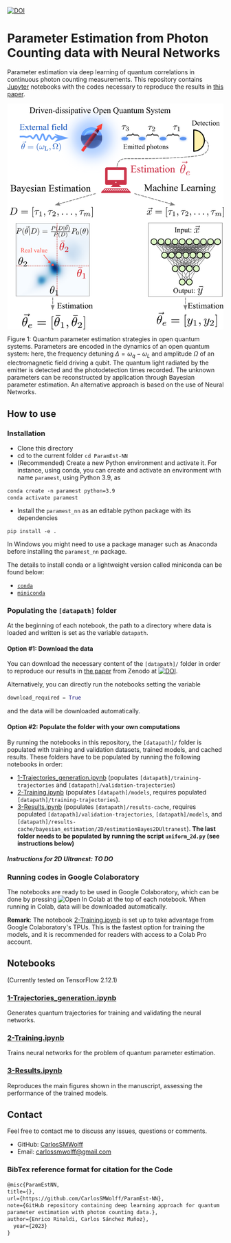 [![DOI](https://zenodo.org/badge/DOI/10.5281/zenodo.8305509.svg)](https://www.dropbox.com/scl/fi/mkbs1kvn06mvsd5k5v0z9/data.zip?rlkey=k6otygqljpv9aj3bkjp0pjey3&dl=0)

# Parameter Estimation from Photon Counting data with Neural Networks

Parameter estimation via deep learning of quantum correlations in continuous photon counting measurements.
This repository contains [Jupyter](https://jupyter.org/) notebooks with the codes necessary to reproduce the results in <a href = "https://arxiv.org/abs/" target="_blank"> this paper</a>. 

<p align="center"><img src="notebooks/figures/fig1.png"  align=middle width=600pt />
</p>

Figure 1: Quantum parameter estimation strategies in open quantum systems. Parameters are encoded in the dynamics of an open quantum system: here, the frequency detuning $\Delta = \omega_q-\omega_L$ and amplitude $\Omega$ of an electromagnetic field driving a qubit. The quantum light radiated by the emitter is detected and the photodetection times recorded. The unknown parameters can be reconstructed by application through Bayesian parameter estimation. An alternative approach is based on the use of Neural Networks.


## How to use

### Installation

- Clone this directory
- cd to the current folder `cd ParamEst-NN`
- (Recommended) Create a new Python environment and activate it. For instance, using conda, you can create and activate an environment with name `paramest`, using Python 3.9, as
```
conda create -n paramest python=3.9
conda activate paramest
```
- Install the `paramest_nn` as an editable python package with its dependencies
```
pip install -e .
```

In Windows you might need to use a package manager such as Anaconda before
installing the `paramest_nn` package. 

The details to install conda or a lightweight version called miniconda can be
found below:

- [`conda`](https://docs.conda.io/projects/conda/en/latest/user-guide/getting-started.html)
- [`miniconda`](https://docs.conda.io/en/latest/miniconda.html)

### Populating the ```[datapath]``` folder
At the beginning of each notebook, the path to a directory where data is loaded and written is set as the variable `datapath`. 

#### Option #1: Download the data
You can download the necessary content of the ```[datapath]/``` folder in order to reproduce our results in <a href = "https://arxiv.org/abs/" target="_blank"> the paper</a>
from Zenodo at [![DOI](https://zenodo.org/badge/DOI/10.5281/zenodo.8305509.svg)](https://www.dropbox.com/scl/fi/mkbs1kvn06mvsd5k5v0z9/data.zip?rlkey=k6otygqljpv9aj3bkjp0pjey3&dl=0).

Alternatively, you can directly run the notebooks setting the variable 
```python
download_required = True
```
and the data will be downloaded automatically. 

#### Option #2: Populate the folder with your own computations
By running the notebooks in this repository, the ```[datapath]/``` folder is populated with training and validation datasets, trained models, and cached results.
These folders have to be populated by running the following notebooks in order:
* [1-Trajectories_generation.ipynb](https://github.com/CarlosSMWolff/ParamEst-NN/blob/main/notebooks/1-Trajectories_generation.ipynb) (populates `[datapath]/training-trajectories` and `[datapath]/validation-trajectories`)
* [2-Training.ipynb](https://github.com/CarlosSMWolff/ParamEst-NN/blob/main/notebooks/2-Training.ipynb) (populates `[datapath]/models`, requires populated `[datapath]/training-trajectories`).
* [3-Results.ipynb](https://github.com/CarlosSMWolff/ParamEst-NN/blob/main/notebooks/3-Results.ipynb) (populates `[datapath]/results-cache`, requires populated `[datapath]/validation-trajectories`, `[datapath]/models`, and `[datapath]/results-cache/bayesian_estimation/2D/estimationBayes2DUltranest`). 
**The last folder needs to be populated by running the script `uniform_2d.py` (see instructions below)**

##### Instructions for 2D Ultranest: TO DO


### Running codes in Google Colaboratory

The notebooks are ready to be used in Google Colaboratory, which can be done by pressing ![Open In Colab](https://colab.research.google.com/assets/colab-badge.svg) at the top of each notebook.  When running in Colab, data will be downloaded automatically. 

**Remark**: The notebook [2-Training.ipynb](https://github.com/CarlosSMWolff/ParamEst-NN/blob/main/notebooks/2-Training.ipynb) is set up to take advantage from Google Colaboratory's TPUs. This is the fastest option for training the models, and it is recommended for readers with access to a Colab Pro account.


## Notebooks
(Currently tested on TensorFlow 2.12.1)

### [1-Trajectories_generation.ipynb](https://github.com/CarlosSMWolff/ParamEst-NN/blob/main/notebooks/1-Trajectories_generation.ipynb)
Generates quantum trajectories for training and validating the neural networks.

### [2-Training.ipynb](https://github.com/CarlosSMWolff/ParamEst-NN/blob/main/notebooks/2-Training.ipynb)
Trains neural networks for the problem of quantum parameter estimation.

### [3-Results.ipynb](https://github.com/CarlosSMWolff/ParamEst-NN/blob/main/notebooks/3-Results.ipynb)
Reproduces the main figures shown in the manuscript, assessing the performance of the trained models.

## Contact  

Feel free to contact me to discuss any issues, questions or comments.

* GitHub: [CarlosSMWolff](https://github.com/CarlosSMWolff)
* Email: [carlossmwolff@gmail.com](carlossmwolff@gmail.com)

### BibTex reference format for citation for the Code
```
@misc{ParamEstNN,
title={},
url={https://github.com/CarlosSMWolff/ParamEst-NN},
note={GitHub repository containing deep learning approach for quantum parameter estimation with photon counting data.},
author={Enrico Rinaldi, Carlos Sánchez Muñoz},
  year={2023}
}

